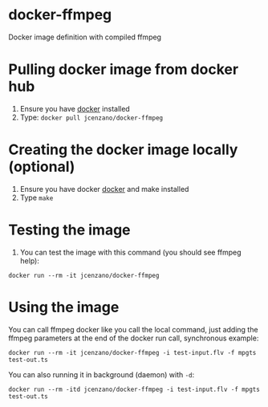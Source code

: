 # docker-ffmpeg
Docker image definition with compiled ffmpeg

# Pulling docker image from docker hub
1. Ensure you have [docker](https://www.docker.com) installed
2. Type: `docker pull jcenzano/docker-ffmpeg`

# Creating the docker image locally (optional)
1. Ensure you have docker [docker](https://www.docker.com) and make installed
2. Type `make`

# Testing the image
1. You can test the image with this command (you should see ffmpeg help):
```
docker run --rm -it jcenzano/docker-ffmpeg
```

# Using the image
You can call ffmpeg docker like you call the local command, just adding the ffmpeg parameters at the end of the docker run call, synchronous example:
```
docker run --rm -it jcenzano/docker-ffmpeg -i test-input.flv -f mpgts test-out.ts
```
You can also running it in background (daemon) with `-d`:
```
docker run --rm -itd jcenzano/docker-ffmpeg -i test-input.flv -f mpgts test-out.ts
```